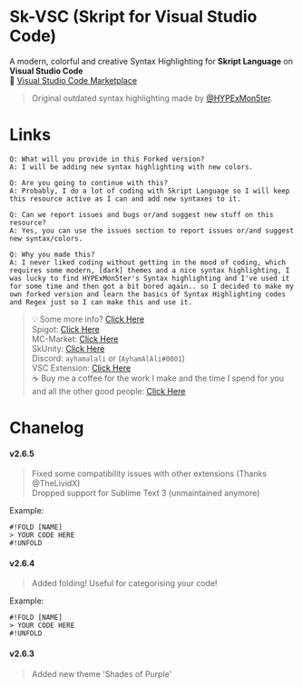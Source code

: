 # Sk-VSC (Skript for Visual Studio Code)
A modern, colorful and creative Syntax Highlighting for **Skript Language** on **Visual Studio Code**  
🚩 [Visual Studio Code Marketplace](https://marketplace.visualstudio.com/items?itemName=ayhamalali.Sk-VSC)

> Original outdated syntax highlighting made by [@HYPExMon5ter](https://forums.skunity.com/resources/sublime-text-3-syntax-highlighting.240/).

# Links

```
Q: What will you provide in this Forked version?
A: I will be adding new syntax highlighting with new colors.

Q: Are you going to continue with this?
A: Probably, I do a lot of coding with Skript Language so I will keep this resource active as I can and add new syntaxes to it.

Q: Can we report issues and bugs or/and suggest new stuff on this resource?
A: Yes, you can use the issues section to report issues or/and suggest new syntax/colors.

Q: Why you made this?
A: I never liked coding without getting in the mood of coding, which requires some modern, [dark] themes and a nice syntax highlighting, I was lucky to find HYPExMon5ter's Syntax highlighting and I've used it for some time and then got a bit bored again.. so I decided to make my own forked version and learn the basics of Syntax Highlighting codes and Regex just so I can make this and use it.
```


> :bulb: Some more info? [Click Here](https://forums.skunity.com/resources/sk-st3-syntax-highlighting-open-source.710/)  
> Spigot: [Click Here](https://www.spigotmc.org/members/ayhamalali.101712/)  
> MC-Market: [Click Here](https://www.mc-market.org/members/46485/)  
> SkUnity: [Click Here](https://forums.skunity.com/members/ayham-alali.35/)  
> Discord: `ayhamalali`  or (`AyhamAlAli#0001`)  
> VSC Extension: [Click Here](https://marketplace.visualstudio.com/items?itemName=ayhamalali.Sk-VSC)  
> :coffee: Buy me a coffee for the work I make and the time I spend for you and all the other good people: [Click Here](https://www.paypal.me/ayhamalali)  


# Chanelog
####  v2.6.5

> Fixed some compatibility issues with other extensions (Thanks @TheLividX)  
> Dropped support for Sublime Text 3 (unmaintained anymore)

Example:
```
#!FOLD [NAME]
> YOUR CODE HERE
#!UNFOLD
```

####  v2.6.4

> Added folding! Useful for categorising your code!

Example:
```
#!FOLD [NAME]
> YOUR CODE HERE
#!UNFOLD
```

#### v2.6.3

> Added new theme 'Shades of Purple'
